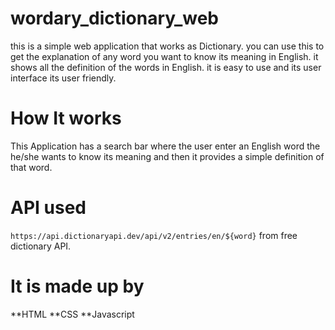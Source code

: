# wordary_dictionary_web
this  is a simple web application that works as Dictionary. you can use this to get the explanation of any word you want to know its meaning in English. it shows all the definition of the words in English. it is easy to use and its user interface its user friendly. 

# How It works
This Application has a search bar where the user enter an English word the he/she wants to know its meaning and then it provides a simple definition of that word.

# API used
`https://api.dictionaryapi.dev/api/v2/entries/en/${word}` from free dictionary API. 

# It is made up by
**HTML
**CSS
**Javascript
